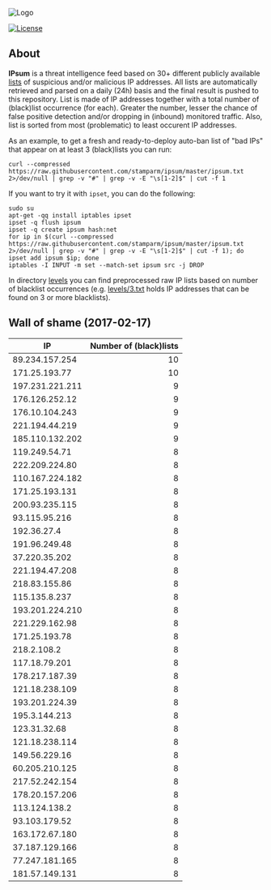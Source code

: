 ![Logo](logo.png)

[![License](https://img.shields.io/badge/license-Public_domain-red.svg)](https://wiki.creativecommons.org/wiki/Public_domain)

About
----

**IPsum** is a threat intelligence feed based on 30+ different publicly available [lists](https://github.com/stamparm/maltrail) of suspicious and/or malicious IP addresses. All lists are automatically retrieved and parsed on a daily (24h) basis and the final result is pushed to this repository. List is made of IP addresses together with a total number of (black)list occurrence (for each). Greater the number, lesser the chance of false positive detection and/or dropping in (inbound) monitored traffic. Also, list is sorted from most (problematic) to least occurent IP addresses.

As an example, to get a fresh and ready-to-deploy auto-ban list of "bad IPs" that appear on at least 3 (black)lists you can run:

```
curl --compressed https://raw.githubusercontent.com/stamparm/ipsum/master/ipsum.txt 2>/dev/null | grep -v "#" | grep -v -E "\s[1-2]$" | cut -f 1
```

If you want to try it with `ipset`, you can do the following:

```
sudo su
apt-get -qq install iptables ipset
ipset -q flush ipsum
ipset -q create ipsum hash:net
for ip in $(curl --compressed https://raw.githubusercontent.com/stamparm/ipsum/master/ipsum.txt 2>/dev/null | grep -v "#" | grep -v -E "\s[1-2]$" | cut -f 1); do ipset add ipsum $ip; done
iptables -I INPUT -m set --match-set ipsum src -j DROP
```

In directory [levels](levels) you can find preprocessed raw IP lists based on number of blacklist occurrences (e.g. [levels/3.txt](levels/3.txt) holds IP addresses that can be found on 3 or more blacklists).

Wall of shame (2017-02-17)
----

|IP|Number of (black)lists|
|---|--:|
89.234.157.254|10
171.25.193.77|10
197.231.221.211|9
176.126.252.12|9
176.10.104.243|9
221.194.44.219|9
185.110.132.202|9
119.249.54.71|8
222.209.224.80|8
110.167.224.182|8
171.25.193.131|8
200.93.235.115|8
93.115.95.216|8
192.36.27.4|8
191.96.249.48|8
37.220.35.202|8
221.194.47.208|8
218.83.155.86|8
115.135.8.237|8
193.201.224.210|8
221.229.162.98|8
171.25.193.78|8
218.2.108.2|8
117.18.79.201|8
178.217.187.39|8
121.18.238.109|8
193.201.224.39|8
195.3.144.213|8
123.31.32.68|8
121.18.238.114|8
149.56.229.16|8
60.205.210.125|8
217.52.242.154|8
178.20.157.206|8
113.124.138.2|8
93.103.179.52|8
163.172.67.180|8
37.187.129.166|8
77.247.181.165|8
181.57.149.131|8
